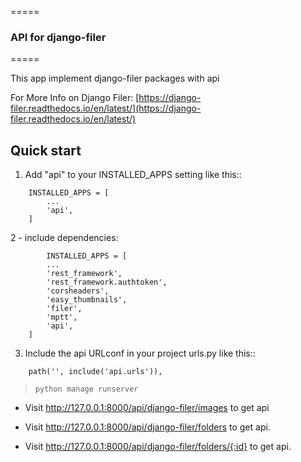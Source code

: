
=====
### API for django-filer
=====

This app implement django-filer packages with api

For More Info on Django Filer:
[https://django-filer.readthedocs.io/en/latest/](https://django-filer.readthedocs.io/en/latest/)

Quick start
-----------

1. Add "api" to your INSTALLED_APPS setting like this::
```
    INSTALLED_APPS = [
        ...
        'api',
    ]
```
2 - include dependencies:
```
        INSTALLED_APPS = [
        ...
        'rest_framework',
        'rest_framework.authtoken',
        'corsheaders',
        'easy_thumbnails',
        'filer',
        'mptt',
        'api',
    ]
```

3. Include the api URLconf in your project urls.py like this::

```
    path('', include('api.urls')),
```

> `python manage runserver`

- Visit  http://127.0.0.1:8000/api/django-filer/images to get api

- Visit http://127.0.0.1:8000/api/django-filer/folders to get api.

- Visit http://127.0.0.1:8000/api/django-filer/folders/{:id} to get api.

